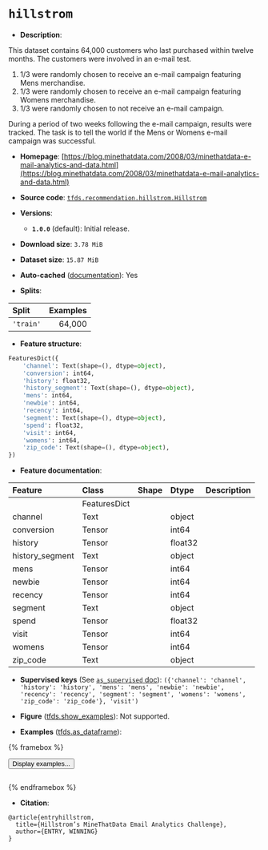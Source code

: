 <div itemscope itemtype="http://schema.org/Dataset">
  <div itemscope itemprop="includedInDataCatalog" itemtype="http://schema.org/DataCatalog">
    <meta itemprop="name" content="TensorFlow Datasets" />
  </div>
  <meta itemprop="name" content="hillstrom" />
  <meta itemprop="description" content="This dataset contains 64,000 customers who last purchased within twelve months. The customers were involved in an e-mail test.&#10;&#10;1. 1/3 were randomly chosen to receive an e-mail campaign featuring Mens merchandise.&#10;2. 1/3 were randomly chosen to receive an e-mail campaign featuring Womens merchandise.&#10;3. 1/3 were randomly chosen to not receive an e-mail campaign.&#10;&#10;During a period of two weeks following the e-mail campaign, results were tracked.&#10;The task is to tell the world if the Mens or Womens e-mail campaign was successful.&#10;&#10;To use this dataset:&#10;&#10;```python&#10;import tensorflow_datasets as tfds&#10;&#10;ds = tfds.load(&#x27;hillstrom&#x27;, split=&#x27;train&#x27;)&#10;for ex in ds.take(4):&#10;  print(ex)&#10;```&#10;&#10;See [the guide](https://www.tensorflow.org/datasets/overview) for more&#10;informations on [tensorflow_datasets](https://www.tensorflow.org/datasets).&#10;&#10;" />
  <meta itemprop="url" content="https://www.tensorflow.org/datasets/catalog/hillstrom" />
  <meta itemprop="sameAs" content="https://blog.minethatdata.com/2008/03/minethatdata-e-mail-analytics-and-data.html" />
  <meta itemprop="citation" content="@article{entryhillstrom,&#10;  title={Hillstrom’s MineThatData Email Analytics Challenge},&#10;  author={ENTRY, WINNING}&#10;}" />
</div>

# `hillstrom`


*   **Description**:

This dataset contains 64,000 customers who last purchased within twelve months.
The customers were involved in an e-mail test.

1.  1/3 were randomly chosen to receive an e-mail campaign featuring Mens
    merchandise.
2.  1/3 were randomly chosen to receive an e-mail campaign featuring Womens
    merchandise.
3.  1/3 were randomly chosen to not receive an e-mail campaign.

During a period of two weeks following the e-mail campaign, results were
tracked. The task is to tell the world if the Mens or Womens e-mail campaign was
successful.

*   **Homepage**:
    [https://blog.minethatdata.com/2008/03/minethatdata-e-mail-analytics-and-data.html](https://blog.minethatdata.com/2008/03/minethatdata-e-mail-analytics-and-data.html)

*   **Source code**:
    [`tfds.recommendation.hillstrom.Hillstrom`](https://github.com/tensorflow/datasets/tree/master/tensorflow_datasets/recommendation/hillstrom/hillstrom.py)

*   **Versions**:

    *   **`1.0.0`** (default): Initial release.

*   **Download size**: `3.78 MiB`

*   **Dataset size**: `15.87 MiB`

*   **Auto-cached**
    ([documentation](https://www.tensorflow.org/datasets/performances#auto-caching)):
    Yes

*   **Splits**:

Split     | Examples
:-------- | -------:
`'train'` | 64,000

*   **Feature structure**:

```python
FeaturesDict({
    'channel': Text(shape=(), dtype=object),
    'conversion': int64,
    'history': float32,
    'history_segment': Text(shape=(), dtype=object),
    'mens': int64,
    'newbie': int64,
    'recency': int64,
    'segment': Text(shape=(), dtype=object),
    'spend': float32,
    'visit': int64,
    'womens': int64,
    'zip_code': Text(shape=(), dtype=object),
})
```

*   **Feature documentation**:

Feature         | Class        | Shape | Dtype   | Description
:-------------- | :----------- | :---- | :------ | :----------
                | FeaturesDict |       |         |
channel         | Text         |       | object  |
conversion      | Tensor       |       | int64   |
history         | Tensor       |       | float32 |
history_segment | Text         |       | object  |
mens            | Tensor       |       | int64   |
newbie          | Tensor       |       | int64   |
recency         | Tensor       |       | int64   |
segment         | Text         |       | object  |
spend           | Tensor       |       | float32 |
visit           | Tensor       |       | int64   |
womens          | Tensor       |       | int64   |
zip_code        | Text         |       | object  |

*   **Supervised keys** (See
    [`as_supervised` doc](https://www.tensorflow.org/datasets/api_docs/python/tfds/load#args)):
    `({'channel': 'channel', 'history': 'history', 'mens': 'mens', 'newbie':
    'newbie', 'recency': 'recency', 'segment': 'segment', 'womens': 'womens',
    'zip_code': 'zip_code'}, 'visit')`

*   **Figure**
    ([tfds.show_examples](https://www.tensorflow.org/datasets/api_docs/python/tfds/visualization/show_examples)):
    Not supported.

*   **Examples**
    ([tfds.as_dataframe](https://www.tensorflow.org/datasets/api_docs/python/tfds/as_dataframe)):

<!-- mdformat off(HTML should not be auto-formatted) -->

{% framebox %}

<button id="displaydataframe">Display examples...</button>
<div id="dataframecontent" style="overflow-x:auto"></div>
<script>
const url = "https://storage.googleapis.com/tfds-data/visualization/dataframe/hillstrom-1.0.0.html";
const dataButton = document.getElementById('displaydataframe');
dataButton.addEventListener('click', async () => {
  // Disable the button after clicking (dataframe loaded only once).
  dataButton.disabled = true;

  const contentPane = document.getElementById('dataframecontent');
  try {
    const response = await fetch(url);
    // Error response codes don't throw an error, so force an error to show
    // the error message.
    if (!response.ok) throw Error(response.statusText);

    const data = await response.text();
    contentPane.innerHTML = data;
  } catch (e) {
    contentPane.innerHTML =
        'Error loading examples. If the error persist, please open '
        + 'a new issue.';
  }
});
</script>

{% endframebox %}

<!-- mdformat on -->

*   **Citation**:

```
@article{entryhillstrom,
  title={Hillstrom’s MineThatData Email Analytics Challenge},
  author={ENTRY, WINNING}
}
```

